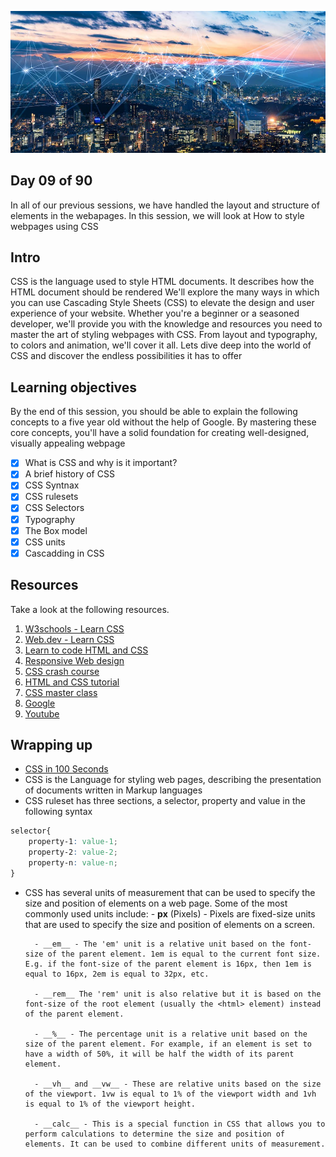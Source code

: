 ![internet](../avatar.jpg)

## Day 09 of 90
In all of our previous sessions, we have handled the layout and structure of elements in the webapages.
In this session, we will look at How to style webpages using CSS

## Intro
CSS is the language used to style HTML documents. It describes how the HTML document should be rendered
We'll explore the many ways in which you can use Cascading Style Sheets (CSS) to elevate the design and user experience of your website. Whether you're a beginner or a seasoned developer, we'll provide you with the knowledge and resources you need to master the art of styling webpages with CSS. From layout and typography, to colors and animation, we'll cover it all. Lets dive deep into the world of CSS and discover the endless possibilities it has to offer

## Learning objectives
By the end of this session, you should be able to explain the following concepts to a five year old without the help of Google. By mastering these core concepts, you'll have a solid foundation for creating well-designed, visually appealing webpage

* [X] What is CSS and why is it important?
* [X] A brief history of CSS
* [X] CSS Syntnax
* [X] CSS rulesets
* [X] CSS Selectors
* [X] Typography
* [X] The Box model
* [X] CSS units
* [X] Cascadding in CSS

## Resources
Take a look at the following resources.
1. [W3schools - Learn CSS](https://www.w3schools.com/css/)
2. [Web.dev - Learn CSS](https://web.dev/learn/css/)
3. [Learn to code HTML and CSS](https://learn.shayhowe.com/html-css/building-your-first-web-page/)
4. [Responsive Web design](https://www.freecodecamp.org/learn/responsive-web-design/)
5. [CSS crash course](https://www.youtube.com/watch?v=yfoY53QXEnI)
6. [HTML and CSS tutorial](https://www.youtube.com/watch?v=D-h8L5hgW-w)
7. [CSS master class](https://www.youtube.com/watch?v=FqmB-Zj2-PA)
8. [Google](https://www.google.com/search?q=Learn+CSS)
9. [Youtube](https://www.youtube.com/results?search_query=learn+CSS)

## Wrapping up
- [CSS in 100 Seconds](https://www.youtube.com/watch?v=OEV8gMkCHXQ)
- CSS is the Language for styling web pages, describing the presentation of documents written in Markup languages
- CSS ruleset  has three sections, a selector, property and value in the following syntax
```css
selector{
    property-1: value-1;
    property-2: value-2;
    property-n: value-n;
}
```
- CSS has several units of  measurement that can be used to specify the size and position of elements on a web page. Some of the most commonly used units include:
        - __px__ (Pixels) - Pixels are fixed-size units that are used to specify the size and position of elements on a screen.

        - __em__ - The 'em' unit is a relative unit based on the font-size of the parent element. 1em is equal to the current font size. E.g. if the font-size of the parent element is 16px, then 1em is equal to 16px, 2em is equal to 32px, etc.

        - __rem__ The 'rem' unit is also relative but it is based on the font-size of the root element (usually the <html> element) instead of the parent element.

        - __%__ - The percentage unit is a relative unit based on the size of the parent element. For example, if an element is set to have a width of 50%, it will be half the width of its parent element.

        - __vh__ and __vw__ - These are relative units based on the size of the viewport. 1vw is equal to 1% of the viewport width and 1vh is equal to 1% of the viewport height.

        - __calc__ - This is a special function in CSS that allows you to perform calculations to determine the size and position of elements. It can be used to combine different units of measurement.